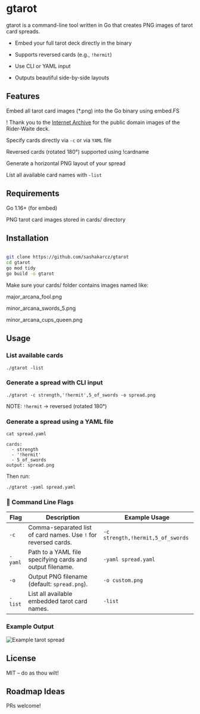 # gtarot

gtarot is a command-line tool written in Go that creates PNG images of tarot card spreads.

- Embed your full tarot deck directly in the binary

- Supports reversed cards (e.g., `!hermit`)

- Use CLI or YAML input

- Outputs beautiful side-by-side layouts

## Features

Embed all tarot card images (*.png) into the Go binary using embed.FS

! Thank you to the [Internet Archive](https://archive.org/details/rider-waite-tarot) for the public domain images of the Rider-Waite deck.

Specify cards directly via `-c` or via `YAML` file

Reversed cards (rotated 180°) supported using !cardname

Generate a horizontal PNG layout of your spread

List all available card names with `-list`

## Requirements

Go 1.16+ (for embed)

PNG tarot card images stored in cards/ directory

## Installation

```bash

git clone https://github.com/sashakarcz/gtarot
cd gtarot
go mod tidy
go build -o gtarot
```

Make sure your cards/ folder contains images named like:

major_arcana_fool.png

minor_arcana_swords_5.png

minor_arcana_cups_queen.png

## Usage

### List available cards

```
./gtarot -list
```

### Generate a spread with CLI input

```
./gtarot -c strength,'!hermit',5_of_swords -o spread.png

```

NOTE: `!hermit` → reversed (rotated 180°)

### Generate a spread using a YAML file

```
cat spread.yaml

cards:
  - strength
  - '!hermit'
  - 5_of_swords
output: spread.png
```

Then run:

```
./gtarot -yaml spread.yaml
```

### 🧾 Command Line Flags

| Flag      | Description                                                     | Example Usage                                  |
|-----------|-----------------------------------------------------------------|------------------------------------------------|
| `-c`      | Comma-separated list of card names. Use `!` for reversed cards. | `-c strength,!hermit,5_of_swords`              |
| `-yaml`   | Path to a YAML file specifying cards and output filename.       | `-yaml spread.yaml`                            |
| `-o`      | Output PNG filename (default: `spread.png`).                    | `-o custom.png`                                |
| `-list`   | List all available embedded tarot card names.                   | `-list`                                        |


### Example Output

![Example tarot spread](output.png)


## License

MIT – do as thou wilt!

## Roadmap Ideas



PRs welcome!


